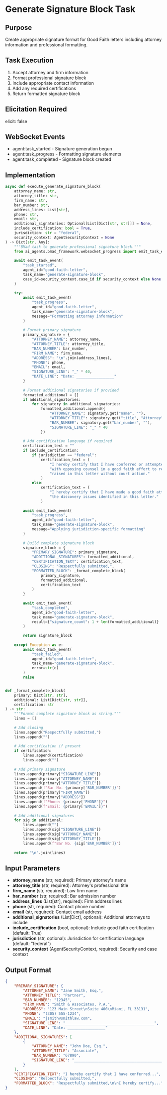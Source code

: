 # Generate Signature Block Task

## Purpose
Create appropriate signature format for Good Faith letters including attorney information and professional formatting.

## Task Execution
1. Accept attorney and firm information
2. Format professional signature block
3. Include appropriate contact information
4. Add any required certifications
5. Return formatted signature block

## Elicitation Required
elicit: false

## WebSocket Events
- agent:task_started - Signature generation begun
- agent:task_progress - Formatting signature elements
- agent:task_completed - Signature block created

## Implementation
```python
async def execute_generate_signature_block(
    attorney_name: str,
    attorney_title: str,
    firm_name: str,
    bar_number: str,
    address_lines: List[str],
    phone: str,
    email: str,
    additional_signatories: Optional[List[Dict[str, str]]] = None,
    include_certification: bool = True,
    jurisdiction: str = "federal",
    security_context: AgentSecurityContext = None
) -> Dict[str, Any]:
    """BMad task to generate professional signature block."""
    from ai_agents.bmad_framework.websocket_progress import emit_task_event
    
    await emit_task_event(
        "task_started",
        agent_id="good-faith-letter",
        task_name="generate-signature-block",
        case_id=security_context.case_id if security_context else None
    )
    
    try:
        await emit_task_event(
            "task_progress",
            agent_id="good-faith-letter",
            task_name="generate-signature-block",
            message="Formatting attorney information"
        )
        
        # Format primary signature
        primary_signature = {
            "ATTORNEY_NAME": attorney_name,
            "ATTORNEY_TITLE": attorney_title,
            "BAR_NUMBER": bar_number,
            "FIRM_NAME": firm_name,
            "ADDRESS": "\n".join(address_lines),
            "PHONE": phone,
            "EMAIL": email,
            "SIGNATURE_LINE": "_" * 40,
            "DATE_LINE": "Date: _________________"
        }
        
        # Format additional signatories if provided
        formatted_additional = []
        if additional_signatories:
            for signatory in additional_signatories:
                formatted_additional.append({
                    "ATTORNEY_NAME": signatory.get("name", ""),
                    "ATTORNEY_TITLE": signatory.get("title", "Attorney"),
                    "BAR_NUMBER": signatory.get("bar_number", ""),
                    "SIGNATURE_LINE": "_" * 40
                })
        
        # Add certification language if required
        certification_text = ""
        if include_certification:
            if jurisdiction == "federal":
                certification_text = (
                    "I hereby certify that I have conferred or attempted to confer "
                    "with opposing counsel in a good faith effort to resolve the issues "
                    "raised in this letter without court action."
                )
            else:
                certification_text = (
                    "I hereby certify that I have made a good faith attempt to resolve "
                    "the discovery issues identified in this letter."
                )
        
        await emit_task_event(
            "task_progress",
            agent_id="good-faith-letter",
            task_name="generate-signature-block",
            message="Applying jurisdiction-specific formatting"
        )
        
        # Build complete signature block
        signature_block = {
            "PRIMARY_SIGNATURE": primary_signature,
            "ADDITIONAL_SIGNATURES": formatted_additional,
            "CERTIFICATION_TEXT": certification_text,
            "CLOSING": "Respectfully submitted,",
            "FORMATTED_BLOCK": _format_complete_block(
                primary_signature,
                formatted_additional,
                certification_text
            )
        }
        
        await emit_task_event(
            "task_completed",
            agent_id="good-faith-letter",
            task_name="generate-signature-block",
            result={"signature_count": 1 + len(formatted_additional)}
        )
        
        return signature_block
        
    except Exception as e:
        await emit_task_event(
            "task_failed",
            agent_id="good-faith-letter",
            task_name="generate-signature-block",
            error=str(e)
        )
        raise


def _format_complete_block(
    primary: Dict[str, str],
    additional: List[Dict[str, str]],
    certification: str
) -> str:
    """Format complete signature block as string."""
    lines = []
    
    # Add closing
    lines.append("Respectfully submitted,")
    lines.append("")
    
    # Add certification if present
    if certification:
        lines.append(certification)
        lines.append("")
    
    # Add primary signature
    lines.append(primary["SIGNATURE_LINE"])
    lines.append(primary["ATTORNEY_NAME"])
    lines.append(primary["ATTORNEY_TITLE"])
    lines.append(f"Bar No. {primary['BAR_NUMBER']}")
    lines.append(primary["FIRM_NAME"])
    lines.append(primary["ADDRESS"])
    lines.append(f"Phone: {primary['PHONE']}")
    lines.append(f"Email: {primary['EMAIL']}")
    
    # Add additional signatures
    for sig in additional:
        lines.append("")
        lines.append(sig["SIGNATURE_LINE"])
        lines.append(sig["ATTORNEY_NAME"])
        lines.append(sig["ATTORNEY_TITLE"])
        lines.append(f"Bar No. {sig['BAR_NUMBER']}")
    
    return "\n".join(lines)
```

## Input Parameters
- **attorney_name** (str, required): Primary attorney's name
- **attorney_title** (str, required): Attorney's professional title
- **firm_name** (str, required): Law firm name
- **bar_number** (str, required): Bar admission number
- **address_lines** (List[str], required): Firm address lines
- **phone** (str, required): Contact phone number
- **email** (str, required): Contact email address
- **additional_signatories** (List[Dict], optional): Additional attorneys to include
- **include_certification** (bool, optional): Include good faith certification (default: True)
- **jurisdiction** (str, optional): Jurisdiction for certification language (default: "federal")
- **security_context** (AgentSecurityContext, required): Security and case context

## Output Format
```json
{
    "PRIMARY_SIGNATURE": {
        "ATTORNEY_NAME": "Jane Smith, Esq.",
        "ATTORNEY_TITLE": "Partner",
        "BAR_NUMBER": "12345",
        "FIRM_NAME": "Smith & Associates, P.A.",
        "ADDRESS": "123 Main Street\nSuite 400\nMiami, FL 33131",
        "PHONE": "(305) 555-1234",
        "EMAIL": "jsmith@smithlaw.com",
        "SIGNATURE_LINE": "________________________________________",
        "DATE_LINE": "Date: _________________"
    },
    "ADDITIONAL_SIGNATURES": [
        {
            "ATTORNEY_NAME": "John Doe, Esq.",
            "ATTORNEY_TITLE": "Associate",
            "BAR_NUMBER": "67890",
            "SIGNATURE_LINE": "________________________________________"
        }
    ],
    "CERTIFICATION_TEXT": "I hereby certify that I have conferred...",
    "CLOSING": "Respectfully submitted,",
    "FORMATTED_BLOCK": "Respectfully submitted,\n\nI hereby certify..."
}
```